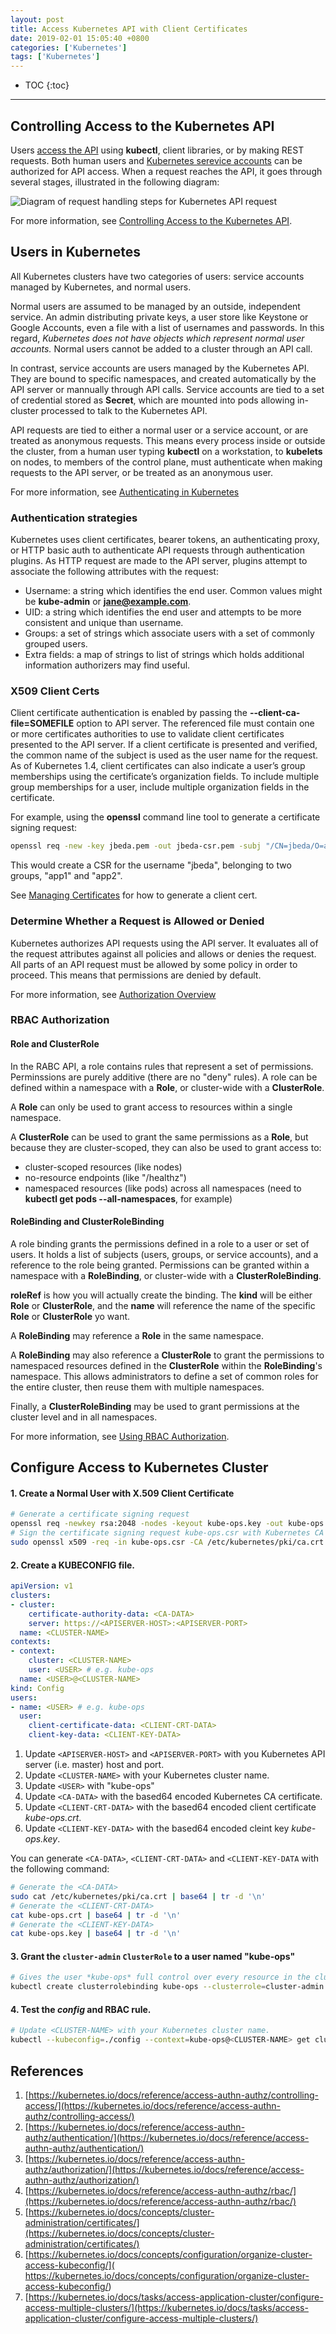 ```yaml
---
layout: post
title: Access Kubernetes API with Client Certificates
date: 2019-02-01 15:05:40 +0800
categories: ['Kubernetes']
tags: ['Kubernetes']
---
```


- TOC
{:toc}

- - -

## Controlling Access to the Kubernetes API

Users [access the API](https://kubernetes.io/docs/tasks/access-application-cluster/access-cluster/) using **kubectl**, client libraries, or by making REST requests. Both human users and [Kubernetes serevice accounts](https://kubernetes.io/docs/tasks/configure-pod-container/configure-service-account/) can be authorized for API access. When a request reaches the API, it goes through several stages, illustrated in the following diagram:

![Diagram of request handling steps for Kubernetes API request](https://d33wubrfki0l68.cloudfront.net/673dbafd771491a080c02c6de3fdd41b09623c90/50100/images/docs/admin/access-control-overview.svg)

For more information, see [Controlling Access to the Kubernetes API](https://kubernetes.io/docs/reference/access-authn-authz/controlling-access/).

## Users in Kubernetes

All Kubernetes clusters have two categories of users: service accounts managed by Kubernetes, and normal users.

Normal users are assumed to be managed by an outside, independent service. An admin distributing private keys, a user store like Keystone or Google Accounts, even a file with a list of usernames and passwords. In this regard, *Kubernetes does not have objects which represent normal user accounts.* Normal users cannot be added to a cluster through an API call.

In contrast, service accounts are users managed by the Kubernetes API. They are bound to specific namespaces, and created automatically by the API server or mannually through API calls. Service accounts are tied to a set of credential stored as **Secret**, which are mounted into pods allowing in-cluster processed to talk to the Kubernetes API.

API requests are tied to either a normal user or a service account, or are treated as anonymous requests. This means every process inside or outside the cluster, from a human user typing **kubectl** on a workstation, to **kubelets** on nodes, to members of the control plane, must authenticate when making requests to the API server, or be treated as an anonymous user.

For more information, see [Authenticating in Kubernetes](https://kubernetes.io/docs/reference/access-authn-authz/authentication/)

### Authentication strategies

Kubernetes uses client certificates, bearer tokens, an authenticating proxy, or HTTP basic auth to authenticate API requests through authentication plugins. As HTTP request are made to the API server, plugins attempt to associate the following attributes with the request:

- Username: a string which identifies the end user. Common values might be **kube-admin** or **jane@example.com**.
- UID: a string which identifies the end user and attempts to be more consistent and unique than username.
- Groups: a set of strings which associate users with a set of commonly grouped users.
 - Extra fields: a map of strings to list of strings which holds additional information authorizers may find useful.

### X509 Client Certs

Client certificate authentication is enabled by passing the **--client-ca-file=SOMEFILE** option to API server. The referenced file must contain one or more certificates authorities to use to validate client certificates presented to the API server. If a client certificate is presented and verified, the common name of the subject is used as the user name for the request. As of Kubernetes 1.4, client certificates can also indicate a user’s group memberships using the certificate’s organization fields. To include multiple group memberships for a user, include multiple organization fields in the certificate.

For example, using the **openssl** command line tool to generate a certificate signing request:

```sh
openssl req -new -key jbeda.pem -out jbeda-csr.pem -subj "/CN=jbeda/O=app1/O=app2"
```

This would create a CSR for the username "jbeda", belonging to two groups, "app1" and "app2".

See [Managing Certificates](https://kubernetes.io/docs/concepts/cluster-administration/certificates/) for how to generate a client cert.

### Determine Whether a Request is Allowed or Denied

Kubernetes authorizes API requests using the API server. It evaluates all of the request attributes against all policies and allows or denies the request. All parts of an API request must be allowed by some policy in order to proceed. This means that permissions are denied by default.

For more information, see [Authorization Overview](https://kubernetes.io/docs/reference/access-authn-authz/authorization/)

### RBAC Authorization

#### Role and ClusterRole

In the RABC API, a role contains rules that represent a set of permissions. Perminssions are purely additive (there are no "deny" rules). A role can be defined within a namespace with a **Role**, or cluster-wide with a **ClusterRole**.

A **Role** can only be used to grant access to resources within a single namespace.

A **ClusterRole** can be used to grant the same permissions as a **Role**, but because they are cluster-scoped, they can also be used to grant access to:

- cluster-scoped resources (like nodes)
- no-resource endpoints (like "/healthz")
- namespaced resources (like pods) across all namespaces (need to **kubectl get pods --all-namespaces**, for example)

#### RoleBinding and ClusterRoleBinding

A role binding grants the permissions defined in a role to a user or set of users. It holds a list of subjects (users, groups, or service accounts), and a reference to the role being granted. Permissions can be granted within a namespace with a **RoleBinding**, or cluster-wide with a **ClusterRoleBinding**.

**roleRef** is how you will actually create the binding. The **kind** will be either **Role** or **ClusterRole**, and the **name** will reference the name of the specific **Role** or **ClusterRole** yo want.

A **RoleBinding** may reference a **Role** in the same namespace.

A **RoleBinding** may also reference a **ClusterRole** to grant the permissions to namespaced resources defined in the **ClusterRole** within the **RoleBinding**'s namespace. This allows administrators to define a set of common roles for the entire cluster, then reuse them with multiple namespaces.

Finally, a **ClusterRoleBinding** may be used to grant permissions at the cluster level and in all namespaces.

For more information, see [Using RBAC Authorization](https://kubernetes.io/docs/reference/access-authn-authz/rbac/).
## Configure Access to Kubernetes Cluster

#### 1. Create a Normal User with X.509 Client Certificate

```sh
# Generate a certificate signing request
openssl req -newkey rsa:2048 -nodes -keyout kube-ops.key -out kube-ops.csr -subj "/CN=kube-ops"
# Sign the certificate signing request kube-ops.csr with Kubernetes CA certificate.
sudo openssl x509 -req -in kube-ops.csr -CA /etc/kubernetes/pki/ca.crt -CAkey /etc/kubernetes/pki/ca.key -CAcreateserial -out kube-ops.crt -days 1000
```

#### 2. Create a KUBECONFIG file. 

```yaml
apiVersion: v1
clusters:
- cluster:
    certificate-authority-data: <CA-DATA>
    server: https://<APISERVER-HOST>:<APISERVER-PORT>
  name: <CLUSTER-NAME>
contexts:
- context:
    cluster: <CLUSTER-NAME>
    user: <USER> # e.g. kube-ops
  name: <USER>@<CLUSTER-NAME>
kind: Config
users:
- name: <USER> # e.g. kube-ops
  user:
    client-certificate-data: <CLIENT-CRT-DATA>
    client-key-data: <CLIENT-KEY-DATA>
```

1. Update `<APISERVER-HOST>` and `<APISERVER-PORT>` with you Kubernetes API server (i.e. master) host and port.
1. Update `<CLUSTER-NAME>` with your Kubernetes cluster name.
1. Update `<USER>` with "kube-ops"
1. Update `<CA-DATA>` with the based64 encoded Kubernetes CA certificate.
1. Update `<CLIENT-CRT-DATA>` with the based64 encoded client certificate *kube-ops.crt*.
1. Update `<CLIENT-KEY-DATA>` with the based64 encoded cleint key *kube-ops.key*.

You can generate `<CA-DATA>`, `<CLIENT-CRT-DATA>` and `<CLIENT-KEY-DATA` with the following command:

```sh
# Generate the <CA-DATA>
sudo cat /etc/kubernetes/pki/ca.crt | base64 | tr -d '\n'
# Generate the <CLIENT-CRT-DATA>
cat kube-ops.crt | base64 | tr -d '\n'
# Generate the <CLIENT-KEY-DATA>
cat kube-ops.key | base64 | tr -d '\n'
```

#### 3. Grant the `cluster-admin` `ClusterRole` to a user named "kube-ops"

```sh
# Gives the user *kube-ops* full control over every resource in the cluster and in all namespace with a **ClusterRoleBinding** with the default **ClusterRole** *cluster-admin*.
kubectl create clusterrolebinding kube-ops --clusterrole=cluster-admin --user=kube-ops
```

#### 4. Test the *config* and RBAC rule.

```sh
# Update <CLUSTER-NAME> with your Kubernetes cluster name.
kubectl --kubeconfig=./config --context=kube-ops@<CLUSTER-NAME> get clusterrolebindings kube-ops
```

## References

1. [https://kubernetes.io/docs/reference/access-authn-authz/controlling-access/](https://kubernetes.io/docs/reference/access-authn-authz/controlling-access/)
1. [https://kubernetes.io/docs/reference/access-authn-authz/authentication/](https://kubernetes.io/docs/reference/access-authn-authz/authentication/)
1. [https://kubernetes.io/docs/reference/access-authn-authz/authorization/](https://kubernetes.io/docs/reference/access-authn-authz/authorization/)
1. [https://kubernetes.io/docs/reference/access-authn-authz/rbac/](https://kubernetes.io/docs/reference/access-authn-authz/rbac/)
1. [https://kubernetes.io/docs/concepts/cluster-administration/certificates/](https://kubernetes.io/docs/concepts/cluster-administration/certificates/)
1. [https://kubernetes.io/docs/concepts/configuration/organize-cluster-access-kubeconfig/](
https://kubernetes.io/docs/concepts/configuration/organize-cluster-access-kubeconfig/)
1. [https://kubernetes.io/docs/tasks/access-application-cluster/configure-access-multiple-clusters/](https://kubernetes.io/docs/tasks/access-application-cluster/configure-access-multiple-clusters/)

